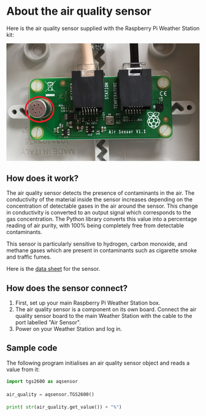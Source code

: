 # About the air quality sensor

Here is the air quality sensor supplied with the Raspberry Pi Weather Station kit:

![Air Quality Sensor](images/air_quality_sensor.png)

## How does it work?

The air quality sensor detects the presence of contaminants in the air. The conductivity of the material inside the sensor increases depending on the concentration of detectable gases in the air around the sensor. This change in conductivity is converted to an output signal which corresponds to the gas concentration. The Python library converts this value into a percentage reading of air purity, with 100% being completely free from detectable contaminants.

This sensor is particularly sensitive to hydrogen, carbon monoxide, and methane gases which are present in contaminants such as cigarette smoke and traffic fumes.

Here is the [data sheet](http://www.figarosensor.com/products/2600pdf.pdf) for the sensor.

## How does the sensor connect?

1. First, set up your main Raspberry Pi Weather Station box.
1. The air quality sensor is a component on its own board. Connect the air quality sensor board to the main Weather Station with the cable to the port labelled "Air Sensor".
1. Power on your Weather Station and log in.


## Sample code

The following program initialises an air quality sensor object and reads a value from it:

```python
import tgs2600 as aqsensor

air_quality = aqsensor.TGS2600()

print( str(air_quality.get_value()) + "%")
```
